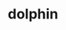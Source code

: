 ---
title: "dolphin"
hashtag: dolphin
layout: hashtag
related:
  - ocean
tags:
  - mammal
  - animal
type-of:
  - mammal
---